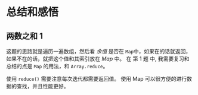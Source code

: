 # 总结和感悟

## 两数之和 1
这题的思路就是遍历一遍数组，然后看 *余值* 是否在 `Map`中，如果在的话就返回，如果不在的话，就把这个值和其索引放在 *Map* 中。 
在 第 1 题 中, 我需要复习和总结的点是 `Map` 的用法，和 `Array.reduce`。

使用 `reduce()` 需要注意每次迭代都需要返回值。
使用 Map 可以很方便的进行数据的查找，并且性能更好。